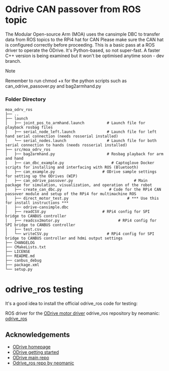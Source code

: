 # Odrive CAN passover from ROS topic

The Modular Open-source Arm (MOA) uses the cansimple DBC to transfer data from ROS topics to the RPi4 hat for CAN
Please make sure the CAN hat is configured correctly before proceeding.
This is a basic pass at a ROS driver to operate the ODrive. It's Python-based, so not super-fast.
A faster C++ version is being examined but it won't be optimised anytime soon - dev branch. 


> [!Note]
> Remember to run chmod +x for the python scripts such as can_odrive_passover.py and bag2armhand.py

### Folder Directory
    moa_odrv_ros
    ├── ..
    ├── launch                                  
    │   ├── joint_pos_to_armhand.launch          # Launch file for playback rosbag files
    │   ├── serial_node_left.launch              # Launch file for left hand serial connection (needs rosserial installed)
    │   └── serial_nodes.launch                  # Launch file for both serial connection to hands (needs rosserial installed)
    ├── src/moa_odrv_ros
    │   ├── bag2armhand.py                       # Rosbag playback for arm and hand
    │   ├── can_dbc_example.py                     # Captoglove Docker scripts for installing and interfacing with ROS (Bluetooth)
    │   ├── can_example.py                     # ODrive sample settings for setting up the ODrives (WIP)
    │   ├── can_odrive_passover.py                           # Main package for simulation, visualization, and operation of the robot
    │   ├── create_can_dbc.py                     # Code for the RPi4 CAN passover module and setup of the RPi4 for multimachine ROS
    │   ├── direct_motor_test.py                          # *** Use this for install instructions ***
    │   ├── odrive-cansimple.dbc
    │   ├── readCSV.py                         # RPi4 config for SPI bridge to CANBUS controller
    │   ├── readcsv2motor.py                          # RPi4 config for SPI bridge to CANBUS controller
    │   ├── test.csv
    │   └── writeCSV.py                          # RPi4 config for SPI bridge to CANBUS controller and hdmi output settings
    ├── CHANGELOG
    ├── CMakeLists.txt
    ├── LICENSE
    ├── README.md
    ├── canbus_debug
    ├── package.xml
    └── setup.py



# odrive_ros testing
It's a good idea to install the official odrive_ros code for testing:

ROS driver for the [ODrive motor driver](https://odriverobotics.com/)
odrive_ros repository by neomanic: [odrive_ros](https://github.com/neomanic/odrive_ros)

## Acknowledgements
- [ODrive homepage](https://odriverobotics.com)
- [ODrive getting started](https://docs.odriverobotics.com)
- [ODrive main repo](https://github.com/madcowswe/ODrive)
- [Odrive_ros repo by neomanic](https://github.com/neomanic/odrive_ros)

